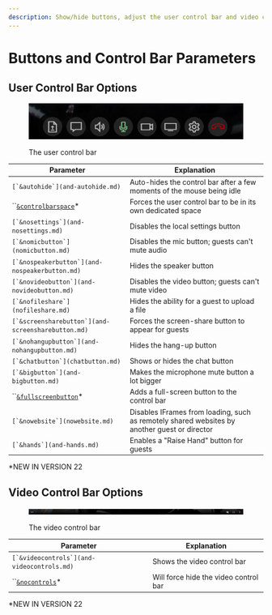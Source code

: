 ```yaml
---
description: Show/hide buttons, adjust the user control bar and video control bar
---
```


# Buttons and Control Bar Parameters

## User Control Bar Options

<figure><img src="../../.gitbook/assets/image.png" alt=""><figcaption><p>The user control bar</p></figcaption></figure>

| Parameter                                            | Explanation                                                                                  |
| ---------------------------------------------------- | -------------------------------------------------------------------------------------------- |
| ``[`&autohide`](and-autohide.md)``                   | Auto-hides the control bar after a few moments of the mouse being idle                       |
| ``[`&controlbarspace`](and-controlbarspace.md)\*     | Forces the user control bar to be in its own dedicated space                                 |
| ``[`&nosettings`](and-nosettings.md)``               | Disables the local settings button                                                           |
| ``[`&nomicbutton`](nomicbutton.md)``                 | Disables the mic button; guests can't mute audio                                             |
| ``[`&nospeakerbutton`](and-nospeakerbutton.md)``     | Hides the speaker button                                                                     |
| ``[`&novideobutton`](and-novideobutton.md)``         | Disables the video button; guests can't mute video                                           |
| ``[`&nofileshare`](nofileshare.md)``                 | Hides the ability for a guest to upload a file                                               |
| ``[`&screensharebutton`](and-screensharebutton.md)`` | Forces the screen-share button to appear for guests                                          |
| ``[`&nohangupbutton`](and-nohangupbutton.md)``       | Hides the hang-up button                                                                     |
| ``[`&chatbutton`](chatbutton.md)``                   | Shows or hides the chat button                                                               |
| ``[`&bigbutton`](and-bigbutton.md)``                 | Makes the microphone mute button a lot bigger                                                |
| ``[`&fullscreenbutton`](and-fullscreenbutton.md)\*   | Adds a full-screen button to the control bar                                                 |
| ``[`&nowebsite`](nowebsite.md)``                     | Disables IFrames from loading, such as remotely shared websites by another guest or director |
| ``[`&hands`](and-hands.md)``                         | Enables a "Raise Hand" button for guests                                                     |

\*NEW IN VERSION 22

## Video Control Bar Options

<figure><img src="../../.gitbook/assets/image (1).png" alt=""><figcaption><p>The video control bar</p></figcaption></figure>

| Parameter                                    | Explanation                           |
| -------------------------------------------- | ------------------------------------- |
| ``[`&videocontrols`](and-videocontrols.md)`` | Shows the video control bar           |
| ``[`&nocontrols`](and-nocontrols.md)\*       | Will force hide the video control bar |

\*NEW IN VERSION 22
